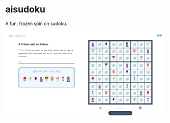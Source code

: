 # aisudoku
 A fun, frozen spin on sudoku.

![Homepage screenshot](images/read-me/homepage.png "Homepage screenshot")